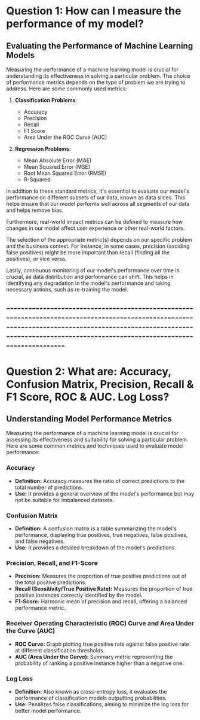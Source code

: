 # Question 1: How can I measure the performance of my model?
## Evaluating the Performance of Machine Learning Models

Measuring the performance of a machine learning model is crucial for understanding its effectiveness in solving a particular problem. The choice of performance metrics depends on the type of problem we are trying to address. Here are some commonly used metrics:

1. **Classification Problems**:
   - Accuracy
   - Precision
   - Recall
   - F1 Score
   - Area Under the ROC Curve (AUC)

2. **Regression Problems**:
   - Mean Absolute Error (MAE)
   - Mean Squared Error (MSE)
   - Root Mean Squared Error (RMSE)
   - R-Squared

In addition to these standard metrics, it's essential to evaluate our model's performance on different subsets of our data, known as data slices. This helps ensure that our model performs well across all segments of our data and helps remove bias.

Furthermore, real-world impact metrics can be defined to measure how changes in our model affect user experience or other real-world factors.

The selection of the appropriate metric(s) depends on our specific problem and the business context. For instance, in some cases, precision (avoiding false positives) might be more important than recall (finding all the positives), or vice versa.

Lastly, continuous monitoring of our model's performance over time is crucial, as data distribution and performance can shift. This helps in identifying any degradation in the model's performance and taking necessary actions, such as re-training the model.


## ----------------------------------------------------------------------------------------------------------------------------------------------------------------------------------------------------------------------------

# Question 2: What are: Accuracy, Confusion Matrix, Precision, Recall & F1 Score, ROC & AUC. Log Loss?
## Understanding Model Performance Metrics

Measuring the performance of a machine learning model is crucial for assessing its effectiveness and suitability for solving a particular problem. Here are some common metrics and techniques used to evaluate model performance:

### Accuracy
- **Definition:** Accuracy measures the ratio of correct predictions to the total number of predictions.
- **Use:** It provides a general overview of the model's performance but may not be suitable for imbalanced datasets.

### Confusion Matrix
- **Definition:** A confusion matrix is a table summarizing the model's performance, displaying true positives, true negatives, false positives, and false negatives.
- **Use:** It provides a detailed breakdown of the model's predictions.

### Precision, Recall, and F1-Score
- **Precision:** Measures the proportion of true positive predictions out of the total positive predictions.
- **Recall (Sensitivity/True Positive Rate):** Measures the proportion of true positive instances correctly identified by the model.
- **F1-Score:** Harmonic mean of precision and recall, offering a balanced performance metric.

### Receiver Operating Characteristic (ROC) Curve and Area Under the Curve (AUC)
- **ROC Curve:** Graph plotting true positive rate against false positive rate at different classification thresholds.
- **AUC (Area Under the Curve):** Summary metric representing the probability of ranking a positive instance higher than a negative one.

### Log Loss
- **Definition:** Also known as cross-entropy loss, it evaluates the performance of classification models outputting probabilities.
- **Use:** Penalizes false classifications, aiming to minimize the log loss for better model performance.
